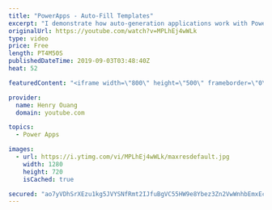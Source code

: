 ```yaml
---
title: "PowerApps - Auto-Fill Templates"
excerpt: "I demonstrate how auto-generation applications work with PowerApps.  Tutorial Link: https://www.youtube.com/watch?v=sToM68hQoTw&t=21s  Let me know if you have any questions! Drop me an email or a comment below.  admin@enteleca.com  Connect with me on LinkedIn: https://www.linkedin.com/in/henry-ouang-6a6162134/"
originalUrl: https://youtube.com/watch?v=MPLhEj4wWLk
type: video
price: Free
length: PT4M50S
publishedDateTime: 2019-09-03T03:48:40Z
heat: 52

featuredContent: "<iframe width=\"800\" height=\"500\" frameborder=\"0\" src=\"https://www.youtube.com/embed/MPLhEj4wWLk\" allow=\"accelerometer; autoplay; encrypted-media; gyroscope; picture-in-picture\" allowfullscreen></iframe>"

provider:
  name: Henry Ouang
  domain: youtube.com

topics:
  - Power Apps

images:
  - url: https://i.ytimg.com/vi/MPLhEj4wWLk/maxresdefault.jpg
    width: 1280
    height: 720
    isCached: true

secured: "ao7yVDhSrXEzu1kg5JVYSNfRmt2IJfuBgVC55HW9e8Ybez3Zn2VwWnhbEmxEcxeoJ2APCINYzbskPVrRh6nF/LMxwhIp5rNMZXKgAZtNq8+dyhaCsVBSpxikYHWgVf9hHEBPsvdgQdkCejq1s28Il2ZZNEsT79+X1Fo6cVcoCCygAhgwT0DOtYVw5qpBaI90o+9dmwSqIBoH1HD7Wi8QeJrw2P5MkEfiht6wIDiPqRYEnRG9WE+rz+1+UuSHRoCWe/ZQ+fVvWBXogknOWPnTkSD+aB2yVWMzHYFT/ec/EXT3xEwHgfcfAFMgx7ngHrEWYE0G6RTdl1Pbpu51fvQvgxSBObUaDzweVQaYYc9HBXKVlYP4TYb0SYzflCWTGuUdlZtdE3EYJqUObjvky0K/hSNx2C98dQN92yed1n/ZMRw=;7uC554D3imzqiWB/jb/keQ=="
---
```


